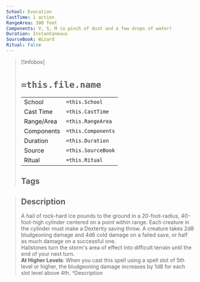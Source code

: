 ```yaml
---
School: Evocation
CastTime: 1 action
RangeArea: 300 feet
Components: V, S, M (a pinch of dust and a few drops of water)
Duration: Instantaneous
SourceBook: Wizard
Ritual: False
---
```

> [!infobox]
>
> # `=this.file.name`
> |            |                    |
> | ---------- | ------------------ |
> | School     | `=this.School`     |
> | Cast Time  | `=this.CastTime`   |
> | Range/Area | `=this.RangeArea`  |
> | Components | `=this.Components` |
> | Duration   | `=this.Duration`   |
> | Source     | `=this.SourceBook` |
> | Ritual     | `=this.Ritual`     |
>## Tags
>

> ## Description
> A hail of rock-hard ice pounds to the ground in a 20-foot-radius, 40-foot-high cylinder centered on a point within range. Each creature in the cylinder must make a Dexterity saving throw. A creature takes 2d8 bludgeoning damage and 4d6 cold damage on a failed save, or half as much damage on a successful one.<br> Hailstones turn the storm's area of effect into difficult terrain until the end of your next turn.<br> <b>At Higher Levels</b>: When you cast this spell using a spell slot of 5th level or higher, the bludgeoning damage increases by 1d8 for each slot level above 4th. 
> ^Description